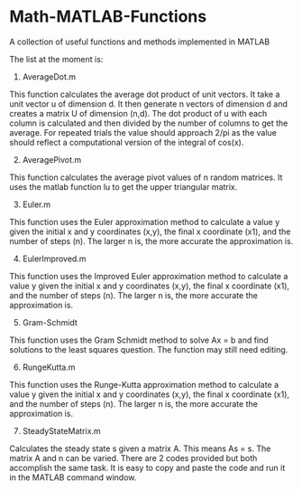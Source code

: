 # Math-MATLAB-Functions
A collection of useful functions and methods implemented in MATLAB

The list at the moment is:

1) AverageDot.m

This function calculates the average dot product of unit vectors. It take a unit vector u of dimension d. It then generate n 		vectors of dimension d and creates a matrix U of dimension (n,d). The dot product of u with each column is calculated and then 	divided by the number of columns to get the average. For repeated trials the value should approach 2/pi as the value should 		reflect a computational version of the integral of cos(x).

2) AveragePivot.m

This function calculates the average pivot values of n random matrices. It uses the matlab function lu to get the upper triangular matrix.

3) Euler.m

This function uses the Euler approximation method to calculate a value y given the initial x and y coordinates (x,y), the final x coordinate (x1), and the number of steps (n). The larger n is, the more accurate the approximation is.

4) EulerImproved.m

This function uses the Improved Euler approximation method to calculate a value y given the initial x and y coordinates (x,y), the final x coordinate (x1), and the number of steps (n). The larger n is, the more accurate the approximation is.

5) Gram-Schmidt

This function uses the Gram Schmidt method to solve Ax = b and find solutions to the least squares question. The function may still need editing.

6) RungeKutta.m

This function uses the Runge-Kutta approximation method to calculate a value y given the initial x and y coordinates (x,y), the final x coordinate (x1), and the number of steps (n). The larger n is, the more accurate the approximation is.

7) SteadyStateMatrix.m

Calculates the steady state s given a matrix A. This means As = s. The matrix A and n can be varied. There are 2 codes provided but both accomplish the same task. It is easy to copy and paste the code and run it in the MATLAB command window.
  
